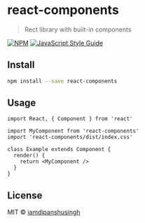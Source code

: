 # react-components

> Rect library with built-in components

[![NPM](https://img.shields.io/npm/v/react-components.svg)](https://www.npmjs.com/package/react-components) [![JavaScript Style Guide](https://img.shields.io/badge/code_style-standard-brightgreen.svg)](https://standardjs.com)

## Install

```bash
npm install --save react-components
```

## Usage

```tsx
import React, { Component } from 'react'

import MyComponent from 'react-components'
import 'react-components/dist/index.css'

class Example extends Component {
  render() {
    return <MyComponent />
  }
}
```

## License

MIT © [iamdipanshusingh](https://github.com/iamdipanshusingh)
